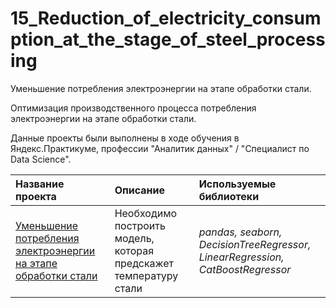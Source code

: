 # 15_Reduction_of_electricity_consumption_at_the_stage_of_steel_processing
Уменьшение потребления электроэнергии на этапе обработки стали.

Оптимизация производственного процесса потребления электроэнергии на этапе обработки стали.

Данные проекты были выполнены в ходе обучения в Яндекс.Практикуме, профессии "Аналитик данных" / "Специалист по Data Science".

| Название проекта | Описание | Используемые библиотеки | 
| :---------------------- | :---------------------- | :---------------------- |
| [Уменьшение потребления электроэнергии на этапе обработки стали](15_Reduction_of_electricity_consumption_at_the_stage_of_steel_processing.ipynb) | Необходимо построить модель, которая предскажет температуру стали | *pandas, seaborn, DecisionTreeRegressor, LinearRegression, CatBoostRegressor* |
